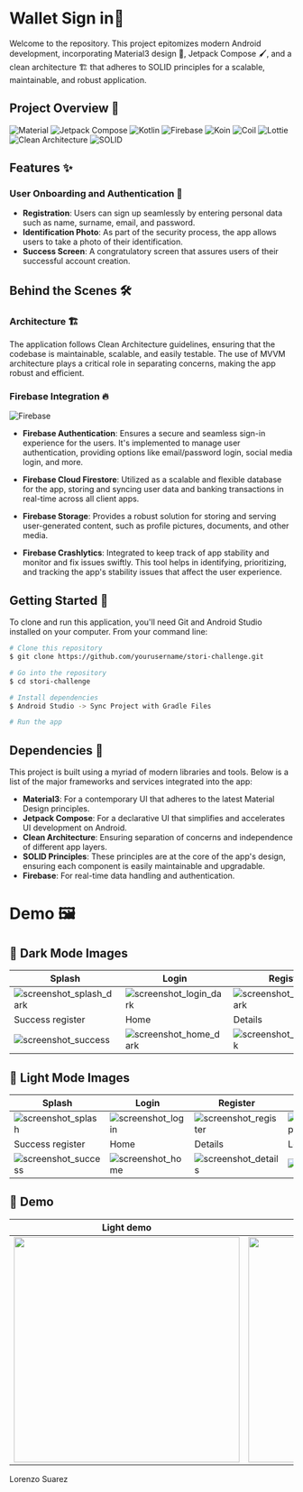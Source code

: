 #  Wallet Sign in📱

Welcome to the repository. This project epitomizes modern Android development, incorporating Material3 design 🎨, Jetpack Compose 🖌️, and a clean architecture 🏗️ that adheres to SOLID principles for a scalable, maintainable, and robust application.

## Project Overview 👀

![Material](https://img.shields.io/badge/Material-Design-blue.svg?style=flat)
![Jetpack Compose](https://img.shields.io/badge/Jetpack%20Compose-1.4.3-brightgreen.svg?style=flat)
![Kotlin](https://img.shields.io/badge/kotlin-1.7.10-blue.svg?logo=kotlin)
![Firebase](https://img.shields.io/badge/Firebase-BOM%2032.4.0-orange)
![Koin](https://img.shields.io/badge/Koin-DI-green.svg?style=flat)
![Coil](https://img.shields.io/badge/Coil-Image%20Loading-blue.svg?style=flat)
![Lottie](https://img.shields.io/badge/Lottie-Animations-ff69b4.svg?style=flat)
![Clean Architecture](https://img.shields.io/badge/Clean%20Architecture-Enabled-green)
![SOLID](https://img.shields.io/badge/SOLID-Principles-blueviolet)


## Features ✨

### User Onboarding and Authentication 🔐

- **Registration**: Users can sign up seamlessly by entering personal data such as name, surname, email, and password.
- **Identification Photo**: As part of the security process, the app allows users to take a photo of their identification.
- **Success Screen**: A congratulatory screen that assures users of their successful account creation.

## Behind the Scenes 🛠️

### Architecture 🏗️

The application follows Clean Architecture guidelines, ensuring that the codebase is maintainable, scalable, and easily testable. The use of MVVM architecture plays a critical role in separating concerns, making the app robust and efficient.

### Firebase Integration 🔥

![Firebase](https://img.shields.io/badge/Firebase-orange?logo=firebase)

- **Firebase Authentication**: Ensures a secure and seamless sign-in experience for the users. It's implemented to manage user authentication, providing options like email/password login, social media login, and more.
  
- **Firebase Cloud Firestore**: Utilized as a scalable and flexible database for the app, storing and syncing user data and banking transactions in real-time across all client apps.

- **Firebase Storage**: Provides a robust solution for storing and serving user-generated content, such as profile pictures, documents, and other media.

- **Firebase Crashlytics**: Integrated to keep track of app stability and monitor and fix issues swiftly. This tool helps in identifying, prioritizing, and tracking the app's stability issues that affect the user experience.
  
## Getting Started 🚀

To clone and run this application, you'll need Git and Android Studio installed on your computer. From your command line:

```bash
# Clone this repository
$ git clone https://github.com/yourusername/stori-challenge.git

# Go into the repository
$ cd stori-challenge

# Install dependencies
$ Android Studio -> Sync Project with Gradle Files

# Run the app
```

## Dependencies 🧰

This project is built using a myriad of modern libraries and tools. Below is a list of the major frameworks and services integrated into the app:

- **Material3**: For a contemporary UI that adheres to the latest Material Design principles.
- **Jetpack Compose**: For a declarative UI that simplifies and accelerates UI development on Android.
- **Clean Architecture**: Ensuring separation of concerns and independence of different app layers.
- **SOLID Principles**: These principles are at the core of the app's design, ensuring each component is easily maintainable and upgradable.
- **Firebase**: For real-time data handling and authentication.

# Demo 🖼️

## 📸 Dark Mode Images

| Splash | Login| Register | Home (empty) |
|---------|---------|---------|---------|
| ![screenshot_splash_dark](https://github.com/lorenzosuarez/Stori-Challenge/assets/55887438/4aff59bb-4a4d-41a5-8ba8-78059c4e6195) | ![screenshot_login_dark](https://github.com/lorenzosuarez/Stori-Challenge/assets/55887438/2ca512e4-b056-49f0-84b3-247f5876f29c) | ![screenshot_register_dark](https://github.com/lorenzosuarez/Stori-Challenge/assets/55887438/57adc5cd-0a28-4f49-af8a-297728ca698f) | ![screenshot_home_empty_dark](https://github.com/lorenzosuarez/Stori-Challenge/assets/55887438/bbe2ba47-f456-424d-8291-0a2c25c769b9) |
| Success register | Home | Details | Logout |
| ![screenshot_success](https://github.com/lorenzosuarez/Stori-Challenge/assets/55887438/9a6242eb-15ef-4eee-9e6c-e55b24b2469b) | ![screenshot_home_dark](https://github.com/lorenzosuarez/Stori-Challenge/assets/55887438/3447ccd5-c588-4ce5-ad2b-4dccd2dbbeb2) | ![screenshot_details_dark](https://github.com/lorenzosuarez/Stori-Challenge/assets/55887438/e698257f-e2ef-4cfd-b4c7-214f2f5fe709) | ![screenshot_logout_dark](https://github.com/lorenzosuarez/Stori-Challenge/assets/55887438/c4008339-2bdc-400c-a987-9fb53d12215f) |


## 📸 Light Mode Images

| Splash | Login| Register | Home (empty) |
|---------|---------|---------|---------|
| ![screenshot_splash](https://github.com/lorenzosuarez/Stori-Challenge/assets/55887438/235af294-4d7e-4587-a743-d6b8dbb6919e) | ![screenshot_login](https://github.com/lorenzosuarez/Stori-Challenge/assets/55887438/e5151521-0ee9-4025-a7e3-9c3358d5bad2) | ![screenshot_register](https://github.com/lorenzosuarez/Stori-Challenge/assets/55887438/9861f9c3-b065-4dd8-92af-5017f972dcab) | ![screenshot_home_empty](https://github.com/lorenzosuarez/Stori-Challenge/assets/55887438/9db2a1fd-1424-447b-bfa2-08ddd989a920) |
| Success register | Home | Details | Logout |
| ![screenshot_success](https://github.com/lorenzosuarez/Stori-Challenge/assets/55887438/9a6242eb-15ef-4eee-9e6c-e55b24b2469b) | ![screenshot_home](https://github.com/lorenzosuarez/Stori-Challenge/assets/55887438/7c7c5f6a-7700-46bd-b9f1-d01f60e42836) | ![screenshot_details](https://github.com/lorenzosuarez/Stori-Challenge/assets/55887438/54c48258-b294-4739-ab75-9bc136e94a2a) |![screenshot_logout](https://github.com/lorenzosuarez/Stori-Challenge/assets/55887438/c8a00ee4-5e49-42a1-be8d-0b19d03508b4) |


## 🎥 Demo

| Light demo | Dark demo |
|------------|-----------|
| <img src="https://github.com/lorenzosuarez/Stori-Challenge/assets/55887438/90a2f534-94c9-4df2-ac5f-3f41062fb682" width="400"> | <img src="https://github.com/lorenzosuarez/Stori-Challenge/assets/55887438/215fac7d-76f6-43bc-a679-288d2459f224" width="400"> |



Lorenzo Suarez
